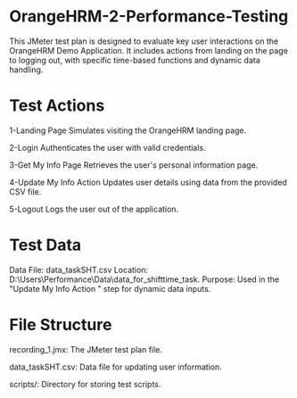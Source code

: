 # OrangeHRM-2-Performance-Testing
This JMeter test plan is designed to evaluate key user interactions on the OrangeHRM Demo Application. It includes actions from landing on the page to logging out, with specific time-based functions and dynamic data handling.

# Test Actions
1-Landing Page
Simulates visiting the OrangeHRM landing page.

2-Login
Authenticates the user with valid credentials.

3-Get My Info Page
Retrieves the user's personal information page.

4-Update My Info Action
Updates user details using data from the provided CSV file.

5-Logout
Logs the user out of the application.

# Test Data
Data File: data_taskSHT.csv
Location: D:\Users\Performance\Data\data_for_shifttime_task.
Purpose: Used in the "Update My Info Action " step for dynamic data inputs.

# File Structure
recording_1.jmx: The JMeter test plan file.

data_taskSHT.csv: Data file for updating user information.

scripts/: Directory for storing test scripts.
